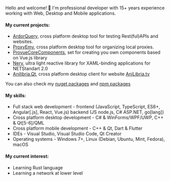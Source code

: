 Hello and welcome! 👋
I'm professional developer with 15+ years experience working with Web, Desktop and Mobile applications.
#### My current projects:
- [ArdorQuery](https://github.com/trueromanus/ArdorQuery), cross platform desktop tool for testing Rest(ful)APIs and websites.
- [ProxyEmy](https://github.com/trueromanus/ProxyEmy), cross platform desktop tool for organizing local proxies.
- [ProvueCoreComponents](https://github.com/P-RCollaboration/ProvueCoreComponents), set for creating you own components based on Vue.js library
- [Nerv](https://github.com/trueromanus/Nerv), ultra light reactive library for XAML-binding applications for NETStandart 2.0
- [Anilibria.Qt](https://github.com/anilibria/anilibria-winmaclinux), cross platform desktop client for website [AniLibria.tv](https://www.anilibria.tv)

You can also check my [nuget packages](https://www.nuget.org/profiles/RomanAsylum) and [npm packages](https://www.npmjs.com/~trueromanus)
#### My skills:
- Full stack web development - frontend (JavaScript, TypeScript, ES6+, Angular[.js], React, Vue.js) backend (JS node.js, C# ASP.NET, go[lang])
- Cross platform desktop development - C# & WinForms/WPF/UWP, C++ & Qt[5-6]/QML
- Cross platform mobile development - C++ & Qt, Dart & Flutter
- IDEs - Visual Studio, Visual Studio Code, Qt Creator
- Operating systems - Windows 7+, Linux (Debian, Ubuntu, Mint, Fedora), macOS
#### My current interest:
- Learning Rust language
- Learning a network at lower level
